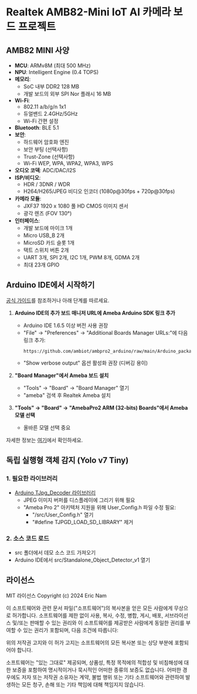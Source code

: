 # Realtek AMB82-Mini IoT AI 카메라 보드 프로젝트

## AMB82 MINI 사양

- **MCU**: ARMv8M (최대 500 MHz)
- **NPU**: Intelligent Engine (0.4 TOPS)
- **메모리**: 
  - SoC 내부 DDR2 128 MB
  - 개발 보드의 외부 SPI Nor 플래시 16 MB
- **Wi-Fi**: 
  - 802.11 a/b/g/n 1x1
  - 듀얼밴드 2.4GHz/5GHz
  - Wi-Fi 간편 설정
- **Bluetooth**: BLE 5.1
- **보안**: 
  - 하드웨어 암호화 엔진
  - 보안 부팅 (선택사항)
  - Trust-Zone (선택사항)
  - Wi-Fi WEP, WPA, WPA2, WPA3, WPS
- **오디오 코덱**: ADC/DAC/I2S
- **ISP/비디오**: 
  - HDR / 3DNR / WDR
  - H264/H265/JPEG 비디오 인코더 (1080p@30fps + 720p@30fps)
- **카메라 모듈**: 
  - JXF37 1920 x 1080 풀 HD CMOS 이미지 센서
  - 광각 렌즈 (FOV 130°)
- **인터페이스**: 
  - 개발 보드에 마이크 1개
  - Micro USB_B 2개
  - MicroSD 카드 슬롯 1개
  - 택트 스위치 버튼 2개
  - UART 3개, SPI 2개, I2C 1개, PWM 8개, GDMA 2개
  - 최대 23개 GPIO

## Arduino IDE에서 시작하기

[공식 가이드](https://www.amebaiot.com/en/amebapro2-amb82-mini-arduino-getting-started)를 참조하거나 아래 단계를 따르세요.

1. **Arduino IDE의 추가 보드 매니저 URL에 Ameba Arduino SDK 링크 추가**
   - Arduino IDE 1.6.5 이상 버전 사용 권장
   - "File" -> "Preferences" -> "Additional Boards Manager URLs:"에 다음 링크 추가:
     ```
     https://github.com/ambiot/ambpro2_arduino/raw/main/Arduino_package/package_realtek_amebapro2_index.json
     ```
   - "Show verbose output" 옵션 활성화 권장 (디버깅 용이)

2. **"Board Manager"에서 Ameba 보드 설치**
   - "Tools" -> "Board" -> "Board Manager" 열기
   - "ameba" 검색 후 Realtek Ameba 설치

3. **"Tools" -> "Board" -> "AmebaPro2 ARM (32-bits) Boards"에서 Ameba 모델 선택**
   - 올바른 모델 선택 중요

자세한 정보는 [여기](https://www.amebaiot.com/en/ameba-arduino-summary/)에서 확인하세요.

## 독립 실행형 객체 감지 (Yolo v7 Tiny)

### 1. 필요한 라이브러리

- [Arduino TJpg_Decoder 라이브러리](https://github.com/Bodmer/TJpg_Decoder)
  - JPEG 이미지 버퍼를 디스플레이에 그리기 위해 필요
  - "Ameba Pro 2" 아키텍처 지원을 위해 User_Config.h 파일 수정 필요:
    - "/src/User_Config.h" 열기
    - "#define TJPGD_LOAD_SD_LIBRARY" 제거

### 2. 소스 코드 로드

- src 폴더에서 데모 소스 코드 가져오기
- Arduino IDE에서 src/Standalone_Object_Detector_v1 열기

## 라이선스

MIT 라이선스
Copyright (c) 2024 Eric Nam

이 소프트웨어와 관련 문서 파일("소프트웨어")의 복사본을 얻은 모든 사람에게 무상으로 허가합니다. 소프트웨어를 제한 없이 사용, 복사, 수정, 병합, 게시, 배포, 서브라이선스 및/또는 판매할 수 있는 권리와 이 소프트웨어를 제공받은 사람에게 동일한 권리를 부여할 수 있는 권리가 포함되며, 다음 조건에 따릅니다:

위의 저작권 고지와 이 허가 고지는 소프트웨어의 모든 복사본 또는 상당 부분에 포함되어야 합니다.

소프트웨어는 "있는 그대로" 제공되며, 상품성, 특정 목적에의 적합성 및 비침해성에 대한 보증을 포함하여 명시적이거나 묵시적인 어떠한 종류의 보증도 없습니다. 어떠한 경우에도 저자 또는 저작권 소유자는 계약, 불법 행위 또는 기타 소프트웨어와 관련하여 발생하는 모든 청구, 손해 또는 기타 책임에 대해 책임지지 않습니다.